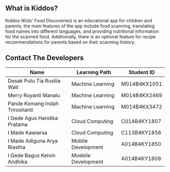 
## What is Kiddos?
Kiddos (Kids' Food Discoveries) is an educational app for children and parents, the main features of the app include food scanning, translating food names into different languages, and providing nutritional information for the scanned food. Additionally, there is an optional feature for recipe recommendations for parents based on their scanning history.

## Contact The Developers
| Name | Learning Path | Student ID | 
| ------ | ------ | ------ |
| Desak Putu Tia Rusilia Wati | Machine Learning | M014B4KX1051 | 
| Merry Royanti Manalu | Machine Learning | M014B4KX2469 | 
| Pande Komang Indah Triroshanti | Machine Learning | M014B4KX3472 | 
| I Gede Agus Handika Pratama | Cloud Computing | C014B4KY1807 |  
| I Made Kawiarsa | Cloud Computing | C113B4KY1856 | 
| I Made Adiguna Arya Riastha | Mobile Development | A014B4KY1850 | 
| I Gede Bagus Kelvin Andhika | Moebile Development | A014B4KY1809 | 
